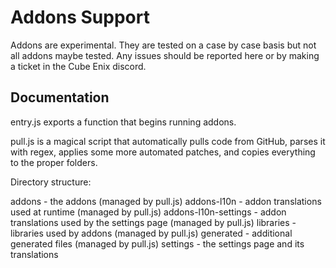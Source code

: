 # Addons Support
Addons are experimental. They are tested on a case by case basis but not all addons maybe tested. Any issues should be reported here or by making a ticket in the Cube Enix discord.

## Documentation
entry.js exports a function that begins running addons.

pull.js is a magical script that automatically pulls code from GitHub, parses it with regex, applies some more automated patches, and copies everything to the proper folders.

Directory structure:

addons - the addons (managed by pull.js)
addons-l10n - addon translations used at runtime (managed by pull.js)
addons-l10n-settings - addon translations used by the settings page (managed by pull.js)
libraries - libraries used by addons (managed by pull.js)
generated - additional generated files (managed by pull.js)
settings - the settings page and its translations

